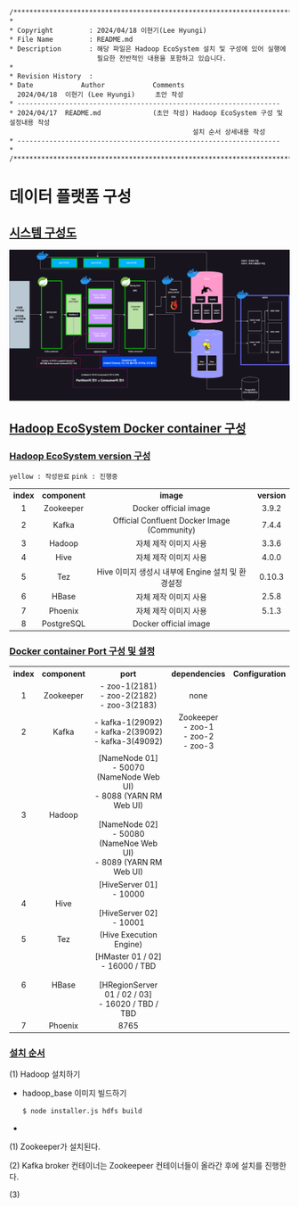 <link rel="stylesheet" href="./styles.css" />

```
/*****************************************************************************/
*
* Copyright         : 2024/04/18 이현기(Lee Hyungi)
* File Name         : README.md
* Description       : 해당 파일은 Hadoop EcoSystem 설치 및 구성에 있어 실행에 
                      필요한 전반적인 내용을 포함하고 있습니다.
*                    
* Revision History  :
* Date		      Author 			Comments
  2024/04/18  이현기 (Lee Hyungi)     초안 작성
* ------------------------------------------------------------------
* 2024/04/17  README.md	            (초안 작성) Hadoop EcoSystem 구성 및 설정내용 작성
                                              설치 순서 상세내용 작성
* ------------------------------------------------------------------
* 
/****************************************************************************/
```

# 데이터 플랫폼 구성

## <u>시스템 구성도</u>

<img src="./hadoop_ecosystem_infra.png" alt="" />

## <u>Hadoop EcoSystem Docker container 구성</u>

### <u>Hadoop EcoSystem version 구성</u>

`yellow : 작성완료` `pink : 진행중`
<table>
    <tr>
        <th style="text-align: center">index</th>
        <th style="text-align: center">component</th>
        <th style="text-align: center">image</th>
        <th style="text-align: center">version</th>
    </tr>
    <tr style="text-align: center">
        <td class="complete">1</td>
        <td class="complete">Zookeeper</td>
        <td class="complete">Docker official image</td>
        <td class="complete">3.9.2</td>
    </tr>
    <tr style="text-align: center">
        <td class="complete">2</td>
        <td class="complete">Kafka</td>
        <td class="complete">Official Confluent Docker Image <br/>(Community)</td>
        <td class="complete">7.4.4</td>
    </tr>
    <tr style="text-align: center">
        <td class="progress">3</td>
        <td class="progress">Hadoop</td>
        <td class="progress">자체 제작 이미지 사용</td>
        <td class="progress">3.3.6</td>
    </tr>
    <tr style="text-align: center">
        <td>4</td>
        <td>Hive</td>
        <td>자체 제작 이미지 사용</td>
        <td>4.0.0</td>
    </tr>
    <tr style="text-align: center">
        <td>5</td>
        <td>Tez</td>
        <td>Hive 이미지 생성시 내부에 Engine 설치 및 환경설정</td>
        <td>0.10.3</td>
    </tr>
    <tr style="text-align: center">
        <td>6</td>
        <td>HBase</td>
        <td>자체 제작 이미지 사용</td>
        <td>2.5.8</td>
    </tr>
    <tr style="text-align: center">
        <td>7</td>
        <td>Phoenix</td>
        <td>자체 제작 이미지 사용</td>
        <td>5.1.3</td>
    </tr>
    <tr style="text-align: center">
        <td>8</td>
        <td>PostgreSQL</td>
        <td>Docker official image</td>
        <td></td>
    </tr>
</table>


### <u>Docker container Port 구성 및 설정</u>

<table>
    <tr>
        <th style="text-align: center">index</th>
        <th style="text-align: center">component</th>
        <th style="text-align: center">port</th>
        <th style="text-align: center">dependencies</th>
        <th style="text-align: center">Configuration</th>
    </tr>
    <tr style="text-align: center">
        <td class="complete">1</td>
        <td class="complete">Zookeeper</td>
        <td class="complete">
            <div class="align-center">
                - zoo-1(2181)<br/>
                - zoo-2(2182)<br/>
                - zoo-3(2183)
            </div>
        </td>
        <td class="complete">none</td>
        <td class="complete"></td>
    </tr>
    <tr style="text-align: center">
        <td class="complete">2</td>
        <td class="complete">Kafka</td>
        <td class="complete">
            <div class="align-center">
                - kafka-1(29092)<br/>
                - kafka-2(39092)<br/> 
                - kafka-3(49092)
            </div>
        </td>
        <td class="complete">
            <div class="align-center">
                Zookeeper <br/>- zoo-1<br/>- zoo-2<br/>- zoo-3
            </div>
        </td>
    </tr>
    <tr style="text-align: center">
        <td class="progress">3</td>
        <td class="progress">Hadoop</td>
        <td class="progress align-center">
            <div class="align-center">
                [NameNode 01] <br/> - 50070 (NameNode Web UI)<br/>- 8088 (YARN RM Web UI)<br/>
            </div>
            <br/>
            <div class="align-center">
                [NameNode 02] <br/> - 50080 (NameNoe Web UI)<br/>- 8089 (YARN RM Web UI)<br/>
            </div>
        </td>
    </tr>
    <tr style="text-align: center">
        <td>4</td>
        <td>Hive</td>
        <td>
            <div class="align-center">
                [HiveServer 01] <br/> - 10000
            </div>
            <br/>
            <div class="align-center">
                [HiveServer 02] <br/> - 10001
            </div>
        </td>
    </tr>
    <tr style="text-align: center">
        <td>5</td>
        <td>Tez</td>
        <td>(Hive Execution Engine)</td>
    </tr>
    <tr style="text-align: center">
        <td>6</td>
        <td>HBase</td>
        <td>
            <div class="align-center">
                [HMaster 01 / 02] <br/> - 16000 / TBD
            </div>
            <br/>
            <div class="align-center">
                [HRegionServer 01 / 02 / 03] <br/> - 16020 / TBD / TBD
            </div>
        </td>
    </tr>
    <tr style="text-align: center">
        <td>7</td>
        <td>Phoenix</td>
        <td>8765</td>
    </tr>
</table>

### <u>설치 순서</u>

(1) Hadoop 설치하기

- hadoop_base 이미지 빌드하기
    ```zsh   
    $ node installer.js hdfs build
    ```

- 

(1) Zookeeper가 설치된다.

(2) Kafka broker 컨테이너는 Zookeepeer 컨테이너들이 올라간 후에 설치를 진행한다.

(3) 
